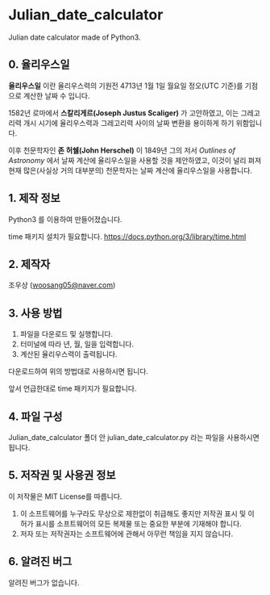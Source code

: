 # Julian_date_calculator
Julian date calculator made of Python3.

## 0. 율리우스일
**율리우스일** 이란 율리우스력의 기원전 4713년 1월 1일 월요일 정오(UTC 기준)를 기점으로 계산한 날짜 수 입니다. 

1582년 로마에서 **스칼리게르(Joseph Justus Scaliger)** 가 고안하였고, 이는 그레고리력 개시 시기에 율리우스력과 그레고리력 사이의 날짜 변환을 용이하게 하기 위함입니다. 

이후 천문학자인 **존 허쉘(John Herschel)** 이 1849년 그의 저서 *Outlines of Astronomy* 에서 날짜 계산에 율리우스일을 사용할 것을 제안하였고, 이것이 널리 펴져 현재 많은(사실상 거의 대부분의) 천문학자는 날짜 계산에 율리우스일을 사용합니다.

## 1. 제작 정보
Python3 를 이용하여 만들어졌습니다. 

time 패키지 설치가 필요합니다. https://docs.python.org/3/library/time.html

## 2. 제작자
조우상 (woosang05@naver.com)

## 3. 사용 방법
1. 파일을 다운로드 및 실행합니다.
2. 터미널에 따라 년, 월, 일을 입력합니다.
3. 계산된 율리우스력이 출력됩니다. 

다운로드하여 위의 방법대로 사용하시면 됩니다. 

앞서 언급한대로 time 패키지가 필요합니다.

## 4. 파일 구성
Julian_date_calculator 폴더 안 julian_date_calculator.py 라는 파일을 사용하시면 됩니다. 

## 5. 저작권 및 사용권 정보
이 저작물은 MIT License를 따릅니다.     
1. 이 소프트웨어를 누구라도 무상으로 제한없이 취급해도 좋지만 저작권 표시 및 이 허가 표시를 소프트웨어의 모든 복제물 또는 중요한 부분에 기재해야 합니다. 
2. 저자 또는 저작권자는 소프트웨어에 관해서 아무런 책임을 지지 않습니다.

## 6. 알려진 버그
알려진 버그가 없습니다.
